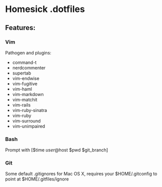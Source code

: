 # Homesick .dotfiles

## Features:

### Vim

Pathogen and plugins:

* command-t
* nerdcommenter
* supertab
* vim-endwise
* vim-fugitive
* vim-haml
* vim-markdown
* vim-matchit
* vim-rails
* vim-ruby-sinatra
* vim-ruby
* vim-surround
* vim-unimpaired

### Bash

Prompt with [$time $user@$host $pwd $git_branch]

### Git

Some default .gitignores for Mac OS X, requires your $HOME/.gitconfig to point at $HOME/.gitfiles/ignore
